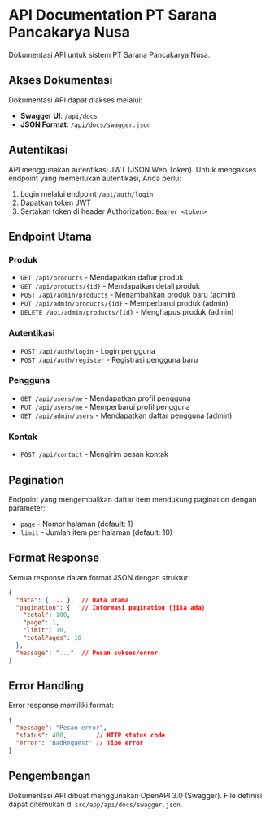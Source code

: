 # API Documentation PT Sarana Pancakarya Nusa

Dokumentasi API untuk sistem PT Sarana Pancakarya Nusa.

## Akses Dokumentasi

Dokumentasi API dapat diakses melalui:

- **Swagger UI**: `/api/docs`
- **JSON Format**: `/api/docs/swagger.json`

## Autentikasi

API menggunakan autentikasi JWT (JSON Web Token). Untuk mengakses endpoint yang memerlukan autentikasi, Anda perlu:

1. Login melalui endpoint `/api/auth/login`
2. Dapatkan token JWT
3. Sertakan token di header Authorization: `Bearer <token>`

## Endpoint Utama

### Produk

- `GET /api/products` - Mendapatkan daftar produk
- `GET /api/products/{id}` - Mendapatkan detail produk
- `POST /api/admin/products` - Menambahkan produk baru (admin)
- `PUT /api/admin/products/{id}` - Memperbarui produk (admin)
- `DELETE /api/admin/products/{id}` - Menghapus produk (admin)

### Autentikasi

- `POST /api/auth/login` - Login pengguna
- `POST /api/auth/register` - Registrasi pengguna baru

### Pengguna

- `GET /api/users/me` - Mendapatkan profil pengguna
- `PUT /api/users/me` - Memperbarui profil pengguna
- `GET /api/admin/users` - Mendapatkan daftar pengguna (admin)

### Kontak

- `POST /api/contact` - Mengirim pesan kontak

## Pagination

Endpoint yang mengembalikan daftar item mendukung pagination dengan parameter:

- `page` - Nomor halaman (default: 1)
- `limit` - Jumlah item per halaman (default: 10)

## Format Response

Semua response dalam format JSON dengan struktur:

```json
{
  "data": { ... },  // Data utama
  "pagination": {   // Informasi pagination (jika ada)
    "total": 100,
    "page": 1,
    "limit": 10,
    "totalPages": 10
  },
  "message": "..."  // Pesan sukses/error
}
```

## Error Handling

Error response memiliki format:

```json
{
  "message": "Pesan error",
  "status": 400,        // HTTP status code
  "error": "BadRequest" // Tipe error
}
```

## Pengembangan

Dokumentasi API dibuat menggunakan OpenAPI 3.0 (Swagger). File definisi dapat ditemukan di `src/app/api/docs/swagger.json`. 